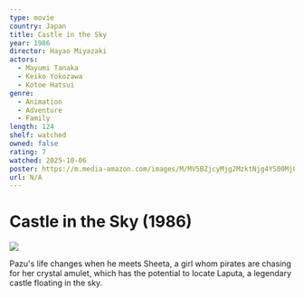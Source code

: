 ```yaml
---
type: movie
country: Japan
title: Castle in the Sky
year: 1986
director: Hayao Miyazaki
actors:
  - Mayumi Tanaka
  - Keiko Yokozawa
  - Kotoe Hatsui
genre:
  - Animation
  - Adventure
  - Family
length: 124
shelf: watched
owned: false
rating: 7
watched: 2025-10-06
poster: https://m.media-amazon.com/images/M/MV5BZjcyMjg2MzktNjg4YS00MjQzLTg0YWQtMjUyZDk2Y2Y0YzZjXkEyXkFqcGc@._V1_SX300.jpg
url: N/A
---
```


# Castle in the Sky (1986)

![](https://m.media-amazon.com/images/M/MV5BZjcyMjg2MzktNjg4YS00MjQzLTg0YWQtMjUyZDk2Y2Y0YzZjXkEyXkFqcGc@._V1_SX300.jpg)

Pazu's life changes when he meets Sheeta, a girl whom pirates are chasing for her crystal amulet, which has the potential to locate Laputa, a legendary castle floating in the sky.